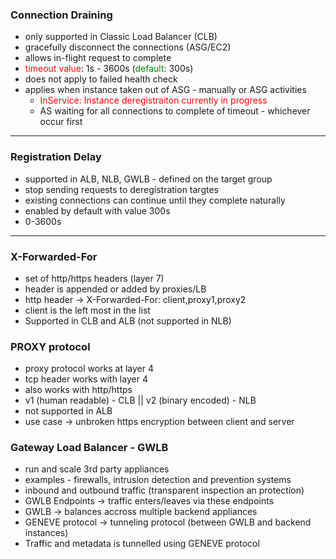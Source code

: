 <!-- <h2 style="color:green">Connection Draining </h2> -->
<!-- <h2 style="color:green">why </h2> -->

### Connection Draining
- only supported in Classic Load Balancer (CLB)
- gracefully disconnect the connections (ASG/EC2)
- allows in-flight request to complete
- <span style="color:red">timeout value</span>: 1s - 3600s (<span style="color:green">default</span>: 300s)
- does not apply to failed health check
- applies when instance taken out of ASG - manually or ASG activities
    - <span style="color:red">InService: Instance deregistraiton currently in progress</span>   
    - AS waiting for all connections to complete of timeout - whichever occur first
---

### Registration Delay 
- supported in ALB, NLB, GWLB - defined on the target group
- stop sending requests to deregistration targtes
- existing connections can continue until they complete naturally
- enabled by default with value 300s
- 0-3600s
---

### X-Forwarded-For 
- set of http/https headers (layer 7)
- header is appended or added by proxies/LB
- http header -> X-Forwarded-For: client,proxy1,proxy2
- client is the left most in the list
- Supported in CLB and ALB (not supported in NLB)

### PROXY protocol
- proxy protocol works at layer 4
- tcp header works with layer 4
- also works with http/https
- v1 (human readable) - CLB || v2 (binary encoded) - NLB
- not supported in ALB
- use case -> unbroken https encryption between client and server

### Gateway Load Balancer - GWLB
- run and scale 3rd party appliances
- examples - firewalls, intrusion detection and prevention systems
- inbound and outbound traffic (transparent inspection an protection)
- GWLB Endpoints ->  traffic enters/leaves via these endpoints
- GWLB -> balances accross multiple backend appliances
- GENEVE protocol -> tunneling protocol (between GWLB and backend instances)
- Traffic and metadata is tunnelled using GENEVE protocol
